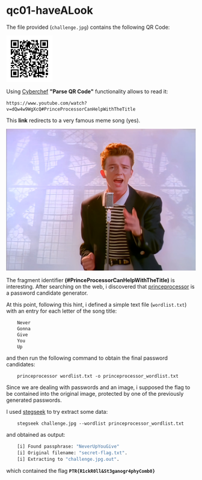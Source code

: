 # qc01-haveALook

The file provided (```challenge.jpg```) contains the following QR Code:

![challenge](./images/challenge.jpg)

Using [Cyberchef](https://gchq.github.io/CyberChef/) **"Parse QR Code"** functionality allows to read it:

    https://www.youtube.com/watch?v=dQw4w9WgXcQ#PrinceProcessorCanHelpWithTheTitle

This **link** redirects to a very famous meme song (yes).

![nevernevernever](./images/nggyu.png)

The fragment identifier **(#PrinceProcessorCanHelpWithTheTitle)** is interesting. After searching on the web, i discovered that [princeprocessor](https://github.com/hashcat/princeprocessor) is a password candidate generator.

At this point, following this hint, i defined a simple text file (```wordlist.txt```) with an entry for each letter of the song title:

```
    Never
    Gonna
    Give
    You
    Up
```

and then run the following command to obtain the final password candidates:

```terminal
    princeprocessor wordlist.txt -o princeprocessor_wordlist.txt 
```

Since we are dealing with passwords and an image, i supposed the flag to be contained into the original image, protected by one of the previously generated passwords.

I used [stegseek](https://github.com/RickdeJager/stegseek) to try extract some data:

```terminal
    stegseek challenge.jpg --wordlist princeprocessor_wordlist.txt
```

and obtained as output:

```bash
    [i] Found passphrase: "NeverUpYouGive"
    [i] Original filename: "secret-flag.txt".
    [i] Extracting to "challenge.jpg.out".
```

which contained the flag **```PTR{R1ckR0ll&St3ganogr4phyComb0}```**
